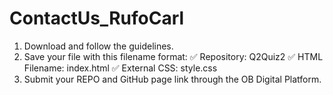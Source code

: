 # ContactUs_RufoCarl
1. Download and follow the guidelines.
2. Save your file with this filename format:
      ✅ Repository: Q2Quiz2
      ✅ HTML Filename: index.html
      ✅ External CSS: style.css
3. Submit your REPO and GitHub page link through the OB Digital Platform.

